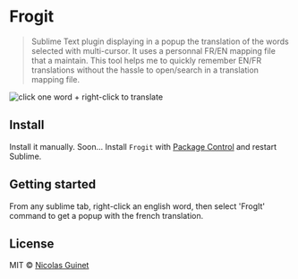 # Frogit
>Sublime Text plugin displaying in a popup the translation of the words selected with multi-cursor. It uses a personnal FR/EN mapping file that a maintain. This tool helps me to quickly remember EN/FR translations without the hassle to open/search in a translation mapping file.

![click one word + right-click to translate](img/frogit_rightclick.png)

## Install

Install it manually. Soon... Install `Frogit` with [Package Control](https://packagecontrol.io) and restart Sublime.

## Getting started

From any sublime tab, right-click an english word, then select 'FrogIt' command to get a popup with the french translation.

## License

MIT © [Nicolas Guinet](https://github.com/guinetn/)
